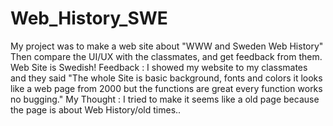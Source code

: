 # Web_History_SWE
My project was to make a web site about "WWW and Sweden Web History" Then compare the UI/UX with the classmates, and get feedback from them. Web Site is Swedish!  Feedback : I showed my website to my classmates and they said "The whole Site is basic background, fonts and colors it looks like a web page from 2000 but the functions are great every function works no bugging." My Thought : I tried to make it seems like a old page because the page is about Web History/old times..
